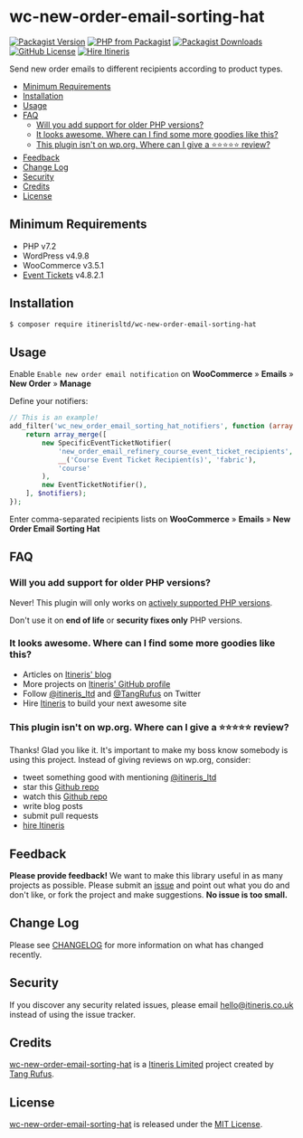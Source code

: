 # wc-new-order-email-sorting-hat

[![Packagist Version](https://img.shields.io/packagist/v/itinerisltd/wc-new-order-email-sorting-hat.svg)](https://packagist.org/packages/itinerisltd/wc-new-order-email-sorting-hat)
[![PHP from Packagist](https://img.shields.io/packagist/php-v/itinerisltd/wc-new-order-email-sorting-hat.svg)](https://packagist.org/packages/itinerisltd/wc-new-order-email-sorting-hat)
[![Packagist Downloads](https://img.shields.io/packagist/dt/itinerisltd/wc-new-order-email-sorting-hat.svg)](https://packagist.org/packages/itinerisltd/wc-new-order-email-sorting-hat)
[![GitHub License](https://img.shields.io/github/license/itinerisltd/wc-new-order-email-sorting-hat.svg)](https://github.com/ItinerisLtd/wc-new-order-email-sorting-hat/blob/master/LICENSE)
[![Hire Itineris](https://img.shields.io/badge/Hire-Itineris-ff69b4.svg)](https://www.itineris.co.uk/contact/)

Send new order emails to different recipients according to product types.

<!-- START doctoc generated TOC please keep comment here to allow auto update -->
<!-- DON'T EDIT THIS SECTION, INSTEAD RE-RUN doctoc TO UPDATE -->


- [Minimum Requirements](#minimum-requirements)
- [Installation](#installation)
- [Usage](#usage)
- [FAQ](#faq)
  - [Will you add support for older PHP versions?](#will-you-add-support-for-older-php-versions)
  - [It looks awesome. Where can I find some more goodies like this?](#it-looks-awesome-where-can-i-find-some-more-goodies-like-this)
  - [This plugin isn't on wp.org. Where can I give a ⭐️⭐️⭐️⭐️⭐️ review?](#this-plugin-isnt-on-wporg-where-can-i-give-a-%EF%B8%8F%EF%B8%8F%EF%B8%8F%EF%B8%8F%EF%B8%8F-review)
- [Feedback](#feedback)
- [Change Log](#change-log)
- [Security](#security)
- [Credits](#credits)
- [License](#license)

<!-- END doctoc generated TOC please keep comment here to allow auto update -->

## Minimum Requirements

- PHP v7.2
- WordPress v4.9.8
- WooCommerce v3.5.1
- [Event Tickets](https://wordpress.org/plugins/event-tickets/) v4.8.2.1

## Installation

```bash
$ composer require itinerisltd/wc-new-order-email-sorting-hat
```

## Usage

Enable `Enable new order email notification` on **WooCommerce** » **Emails** » **New Order** » **Manage**

Define your notifiers: 

```php
// This is an example!
add_filter('wc_new_order_email_sorting_hat_notifiers', function (array $notifiers): array {
    return array_merge([
        new SpecificEventTicketNotifier(
            'new_order_email_refinery_course_event_ticket_recipients',
            __('Course Event Ticket Recipient(s)', 'fabric'),
            'course'
        ),
        new EventTicketNotifier(),
    ], $notifiers);
});
```

Enter comma-separated recipients lists on **WooCommerce** » **Emails** » **New Order Email Sorting Hat** 

## FAQ

### Will you add support for older PHP versions?

Never! This plugin will only works on [actively supported PHP versions](https://secure.php.net/supported-versions.php).

Don't use it on **end of life** or **security fixes only** PHP versions.

### It looks awesome. Where can I find some more goodies like this?

- Articles on [Itineris' blog](https://www.itineris.co.uk/blog/)
- More projects on [Itineris' GitHub profile](https://github.com/itinerisltd)
- Follow [@itineris_ltd](https://twitter.com/itineris_ltd) and [@TangRufus](https://twitter.com/tangrufus) on Twitter
- Hire [Itineris](https://www.itineris.co.uk/services/) to build your next awesome site

### This plugin isn't on wp.org. Where can I give a ⭐️⭐️⭐️⭐️⭐️ review?

Thanks! Glad you like it. It's important to make my boss know somebody is using this project. Instead of giving reviews on wp.org, consider:

- tweet something good with mentioning [@itineris_ltd](https://twitter.com/itineris_ltd)
- star this [Github repo](https://github.com/ItinerisLtd/wc-new-order-email-sorting-hat)
- watch this [Github repo](https://github.com/ItinerisLtd/wc-new-order-email-sorting-hat)
- write blog posts
- submit pull requests
- [hire Itineris](https://www.itineris.co.uk/services/)

## Feedback

**Please provide feedback!** We want to make this library useful in as many projects as possible.
Please submit an [issue](https://github.com/ItinerisLtd/wc-new-order-email-sorting-hat/issues/new) and point out what you do and don't like, or fork the project and make suggestions.
**No issue is too small.**

## Change Log

Please see [CHANGELOG](./CHANGELOG.md) for more information on what has changed recently.

## Security

If you discover any security related issues, please email [hello@itineris.co.uk](mailto:hello@itineris.co.uk) instead of using the issue tracker.

## Credits

[wc-new-order-email-sorting-hat](https://github.com/ItinerisLtd/wc-new-order-email-sorting-hat) is a [Itineris Limited](https://www.itineris.co.uk/) project created by [Tang Rufus](https://typist.tech).

## License

[wc-new-order-email-sorting-hat](https://github.com/ItinerisLtd/wc-new-order-email-sorting-hat) is released under the [MIT License](https://opensource.org/licenses/MIT).

